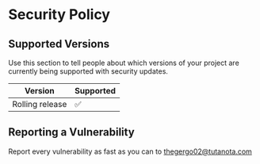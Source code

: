 # Security Policy

## Supported Versions

Use this section to tell people about which versions of your project are
currently being supported with security updates.

| Version | Supported          |
| ------- | ------------------ |
| Rolling release | :white_check_mark: |

## Reporting a Vulnerability

Report every vulnerability as fast as you can to thegergo02@tutanota.com

